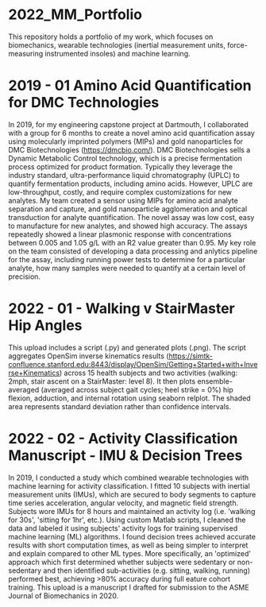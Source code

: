 # 2022_MM_Portfolio
This repository holds a portfolio of my work, which focuses on biomechanics, wearable technologies (inertial measurement units, force-measuring instrumented insoles) and machine learning.

# 2019 - 01 Amino Acid Quantification for DMC Technologies
In 2019, for my engineering capstone project at Dartmouth, I collaborated with a group for 6 months to create a novel amino acid quantification assay using molecularly imprinted polymers (MIPs) and gold nanoparticles for DMC Biotechnologies (https://dmcbio.com/). DMC Biotechnologies sells a Dynamic Metabolic Control technology, which is a precise fermentation process optimized for product formation. Typically they leverage the industry standard, ultra-performance liquid chromatography (UPLC) to quantify fermentation products, including amino acids. However, UPLC are low-throughput, costly, and require complex customizations for new analytes. My team created a sensor using MIPs for amino acid analyte separation and capture, and gold nanoparticle agglomeration and optical transduction for analyte quantification. The novel assay was low cost, easy to manufacture for new analytes, and showed high accuracy. The assays repeatedly showed a linear plasmonic response with concentrations between 0.005 and 1.05 g/L with an R2 value greater than 0.95. My key role on the team consisted of developing a data processing and anlytics pipeline for the assay, including running power tests to determine for a particular analyte, how many samples were needed to quantify at a certain level of precision.

# 2022 - 01 - Walking v StairMaster Hip Angles
This upload includes a script (.py) and generated plots (.png). The script aggregates OpenSim inverse kinematics results (https://simtk-confluence.stanford.edu:8443/display/OpenSim/Getting+Started+with+Inverse+Kinematics) across 15 health subjects and two activities (walking: 2mph, stair ascent on a StairMaster: level 8). It then plots ensemble-averaged (averaged across subject gait cycles; heel strike = 0%) hip flexion, adduction, and internal rotation using seaborn relplot. The shaded area represents standard deviation rather than confidence intervals.

# 2022 - 02 - Activity Classification Manuscript - IMU & Decision Trees
In 2019, I conducted a study which combined wearable technologies with machine learning for activity classification. I fitted 10 subjects with inertial measurement units (IMUs), which are secured to body segments to capture time series acceleration, angular velocity, and magnetic field strength. Subjects wore IMUs for 8 hours and maintained an activity log (i.e. 'walking for 30s', 'sitting for 1hr', etc.). Using custom Matlab scripts, I cleaned the data and labeled it using subjects' activity logs for training supervised machine learning (ML) algorithms. I found decision trees achieved accurate results with short computation times, as well as being simpler to interpret and explain compared to other ML types. More specifically, an 'optimized' approach which first determined whether subjects were sedentary or non-sedentary and then identified sub-activities (e.g. sitting, walking, running) performed best, achieving >80% accuracy during full eature cohort training. This upload is a manuscript I drafted for submission to the ASME Journal of Biomechanics in 2020.

